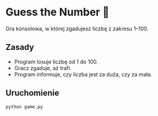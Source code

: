 # Guess the Number 🎯

Gra konsolowa, w której zgadujesz liczbę z zakresu 1–100.

## Zasady
- Program losuje liczbę od 1 do 100.
- Gracz zgaduje, aż trafi.
- Program informuje, czy liczba jest za duża, czy za mała.

## Uruchomienie
```bash
python game.py
```
